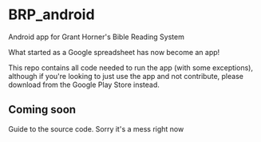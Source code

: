 # BRP_android
Android app for Grant Horner's Bible Reading System

What started as a Google spreadsheet has now become an app! 

This repo contains all code needed to run the app (with some exceptions), although if you're looking to just use the app
and not contribute, please download from the Google Play Store instead. 

## Coming soon
Guide to the source code. Sorry it's a mess right now

